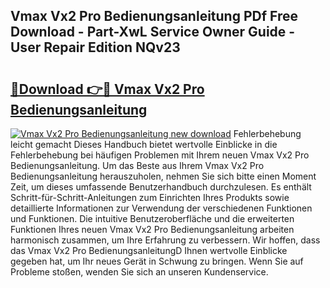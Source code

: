 ## Vmax Vx2 Pro Bedienungsanleitung PDf Free Download - Part-XwL Service Owner Guide - User Repair Edition NQv23

# <h2><a href="http://df1aykc.blite.top/?on=Vmax+Vx2+Pro+Bedienungsanleitung">🔗Download 👉🔴 Vmax Vx2 Pro Bedienungsanleitung</a></h2>

[![Vmax Vx2 Pro Bedienungsanleitung new download](https://i.imgur.com/lujVjoI.png)](http://df1aykc.blite.top/?on=Vmax+Vx2+Pro+Bedienungsanleitung)
Fehlerbehebung leicht gemacht Dieses Handbuch bietet wertvolle Einblicke in die Fehlerbehebung bei häufigen Problemen mit Ihrem neuen Vmax Vx2 Pro Bedienungsanleitung. Um das Beste aus Ihrem Vmax Vx2 Pro Bedienungsanleitung herauszuholen, nehmen Sie sich bitte einen Moment Zeit, um dieses umfassende Benutzerhandbuch durchzulesen. Es enthält Schritt-für-Schritt-Anleitungen zum Einrichten Ihres Produkts sowie detaillierte Informationen zur Verwendung der verschiedenen Funktionen und Funktionen. Die intuitive Benutzeroberfläche und die erweiterten Funktionen Ihres neuen Vmax Vx2 Pro Bedienungsanleitung arbeiten harmonisch zusammen, um Ihre Erfahrung zu verbessern. Wir hoffen, dass das Vmax Vx2 Pro BedienungsanleitungD Ihnen wertvolle Einblicke gegeben hat, um Ihr neues Gerät in Schwung zu bringen. Wenn Sie auf Probleme stoßen, wenden Sie sich an unseren Kundenservice.
